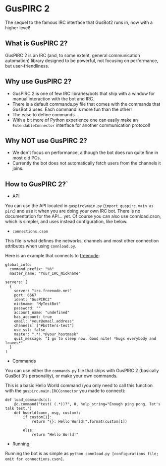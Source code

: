 # GusPIRC 2
The sequel to the famous IRC interface that GusBot2 runs in, now with a higher level!

## What is GusPIRC 2?
GusPIRC 2 is an IRC (and, to some extent, general communication automation) library designed to be powerful, not focusing on
performance, but user-friendliness.

## Why use GusPIRC 2?
- GusPIRC 2 is one of few IRC libraries/bots that ship with a window for manual interaction with the bot and IRC.
- There is a default commands.py file that comes with the commands that GusBot 3 uses. Each command is more fun than the other!
- The ease to define commands.
- With a bit more of Python experience one can easily make an `ExtendableConnector` interface for another communication protocol!

## Why NOT use GusPIRC 2?
- We don't focus on performance, although the bot does run quite fine in most old PCs.
- Currently the bot does not automatically fetch users from the channels it joins.

## How to GusPIRC 2?`
- API

You can use the API located in `guspirc\main.py` (`import guspirc.main as pirc`) and use it when you are doing your own IRC bot.
There is no documentation for the API... yet.
Of course you can also use connload.cson, which is simpler, and uses instead configuration, like below.

- `connections.cson`

This file is what defines the networks, channels and most other connection attributes when using `connload.py`.

Here is an example that connects to [freenode](http://freenode.net/):

	global_info:
	  command_prefix: "%%"
	  master_name: "Your_IRC_Nickname"

	servers: [
	  {
		server: "irc.freenode.net"
		port: 6667
		ident: "GusPIRC2"
		nickname: "MyTestBot"
		password: ""
		account_name: "undefined"
		has_account: true
		email: "your@email.address"
		channels: ["#botters-test"]
		use_ssl: false
		master: ".*!.*@your_hostmask"
		quit_message: "I go to sleep now. Good nite! *hugs everybody and leaves*"
	  }
	]

- Commands

You can use either the `commands.py` file that ships with GusPIRC 2 (basically GusBot 3's personality), or make your own commands.

This is a basic Hello World command (you only need to call this function with the `guspirc.main.IRCConnector` you made to connect):

	def load_commands(c):
		@c.command("test( (.*))?", 0, help_string="Enough ping pong, let's talk test.")
		def hworld(conn, msg, custom):
			if custom[1]:
				return "{}: Hello World!".format(custom[1])
				
			else:
				return "Hello World!"
				
- Running

Running the bot is as simple as `python connload.py [configurations file; omit for connections.cson]`.
